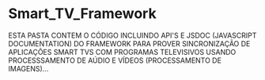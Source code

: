# Smart_TV_Framework

ESTA PASTA CONTEM O CÓDIGO INCLUINDO API'S E JSDOC (JAVASCRIPT DOCUMENTATION) DO FRAMEWORK PARA PROVER SINCRONIZAÇÃO DE APLICAÇÕES SMART TVS COM PROGRAMAS TELEVISIVOS USANDO PROCESSSAMENTO DE AÚDIO E VÍDEOS (PROCESSAMENTO DE IMAGENS)...
